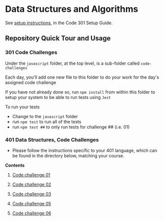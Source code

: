 # Data Structures and Algorithms

See [setup instructions](https://codefellows.github.io/setup-guide/code-301/3-code-challenges), in the Code 301 Setup Guide.

## Repository Quick Tour and Usage

### 301 Code Challenges

Under the `javascript` folder, at the top level, is a sub-folder called `code-challenges`

Each day, you'll add one new file to this folder to do your work for the day's assigned code challenge

If you have not already done so, run `npm install` from within this folder to setup your system to be able to run tests using `Jest`

To run your tests

- Change to the `javascript` folder
- run `npm test` to run all of the tests
- run `npm test ##` to only run tests for challenge ## (i.e. 01)

### 401 Data Structures, Code Challenges

- Please follow the instructions specific to your 401 language, which can be found in the directory below, matching your course.

**Contents**

1. [Code challenge 01](./401-code-challenges/code-challenge01.md)

2. [Code challenge 02](./401-code-challenges/code-challenge02.md)

3. [Code challenge 03](./401-code-challenges/code-challenge03.md)

4. [Code challenge 05](./401-code-challenges/code-challenge05.md)

5. [Code challenge 06](./401-code-challenges/code-challenge06.md)
